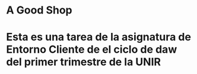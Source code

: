 <h1> A Good Shop<h1>
<div>Esta es una tarea de la asignatura de Entorno Cliente de el ciclo de daw del primer trimestre de la UNIR</div>
